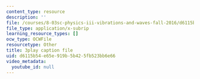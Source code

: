 ```yaml
---
content_type: resource
description: ''
file: /courses/8-03sc-physics-iii-vibrations-and-waves-fall-2016/d6115b54e65e919b5b425fb523bb6e66_4ysFC9vd3GE.srt
file_type: application/x-subrip
learning_resource_types: []
ocw_type: OCWFile
resourcetype: Other
title: 3play caption file
uid: d6115b54-e65e-919b-5b42-5fb523bb6e66
video_metadata:
  youtube_id: null
---
```

